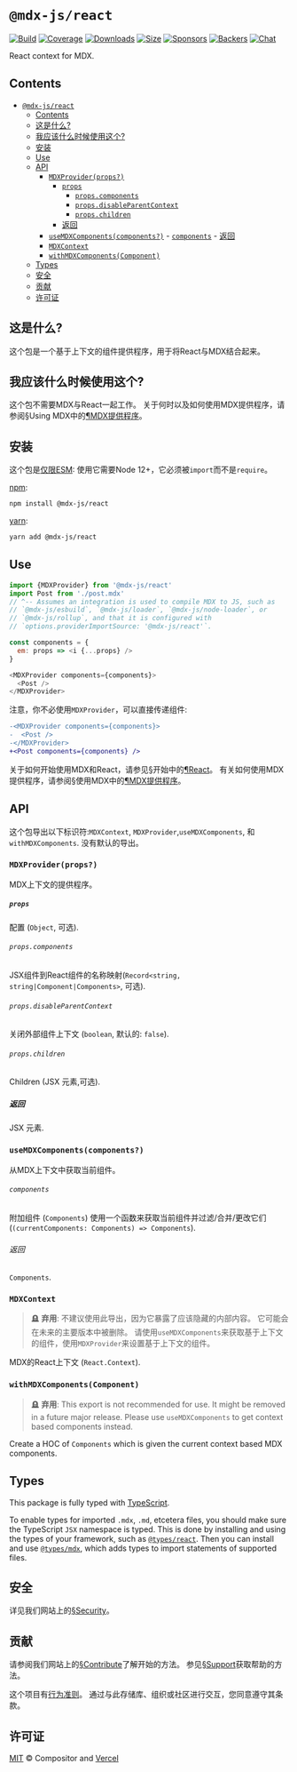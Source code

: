 # `@mdx-js/react`

[![Build][build-badge]][build]
[![Coverage][coverage-badge]][coverage]
[![Downloads][downloads-badge]][downloads]
[![Size][size-badge]][size]
[![Sponsors][sponsors-badge]][collective]
[![Backers][backers-badge]][collective]
[![Chat][chat-badge]][chat]

React context for MDX.

<!-- more -->

## Contents

- [`@mdx-js/react`](#mdx-jsreact)
  - [Contents](#contents)
  - [这是什么?](#这是什么)
  - [我应该什么时候使用这个?](#我应该什么时候使用这个)
  - [安装](#安装)
  - [Use](#use)
  - [API](#api)
    - [`MDXProvider(props?)`](#mdxproviderprops)
      - [`props`](#props)
        - [`props.components`](#propscomponents)
        - [`props.disableParentContext`](#propsdisableparentcontext)
        - [`props.children`](#propschildren)
      - [返回](#返回)
    - [`useMDXComponents(components?)`](#usemdxcomponentscomponents) - [`components`](#components) - [返回](#返回-1)
    - [`MDXContext`](#mdxcontext)
    - [`withMDXComponents(Component)`](#withmdxcomponentscomponent)
  - [Types](#types)
  - [安全](#安全)
  - [贡献](#贡献)
  - [许可证](#许可证)

## 这是什么?

这个包是一个基于上下文的组件提供程序，用于将React与MDX结合起来。

## 我应该什么时候使用这个?

这个包不需要MDX与React一起工作。
关于何时以及如何使用MDX提供程序，请参阅§Using MDX中的[¶MDX提供程序][use-provider]。

## 安装

这个包是[仅限ESM][ESM]: 使用它需要Node 12+，它必须被`import`而不是`require`。

[npm][]:

```sh
npm install @mdx-js/react
```

[yarn][]:

```sh
yarn add @mdx-js/react
```

## Use

```js
import {MDXProvider} from '@mdx-js/react'
import Post from './post.mdx'
// ^-- Assumes an integration is used to compile MDX to JS, such as
// `@mdx-js/esbuild`, `@mdx-js/loader`, `@mdx-js/node-loader`, or
// `@mdx-js/rollup`, and that it is configured with
// `options.providerImportSource: '@mdx-js/react'`.

const components = {
  em: props => <i {...props} />
}

<MDXProvider components={components}>
  <Post />
</MDXProvider>
```

注意，你不必使用`MDXProvider`，可以直接传递组件:

```diff
-<MDXProvider components={components}>
-  <Post />
-</MDXProvider>
+<Post components={components} />
```

关于如何开始使用MDX和React，请参见§开始中的[¶React][start-react]。
有关如何使用MDX提供程序，请参阅§使用MDX中的[¶MDX提供程序][use-provider]。

## API

这个包导出以下标识符:`MDXContext`, `MDXProvider`,`useMDXComponents`, 和 `withMDXComponents`.
没有默认的导出。

### `MDXProvider(props?)`

MDX上下文的提供程序。

##### `props`

配置 (`Object`, 可选).

###### `props.components`

JSX组件到React组件的名称映射(`Record<string, string|Component|Components>`, 可选).

###### `props.disableParentContext`

关闭外部组件上下文 (`boolean`, 默认的: `false`).

###### `props.children`

Children (JSX 元素,可选).

##### 返回

JSX 元素.

### `useMDXComponents(components?)`

从MDX上下文中获取当前组件。

###### `components`

附加组件 (`Components`) 使用一个函数来获取当前组件并过滤/合并/更改它们 (`(currentComponents: Components) => Components`).

###### 返回

`Components`.

### `MDXContext`

> 🪦 **弃用**: 不建议使用此导出，因为它暴露了应该隐藏的内部内容。
> 它可能会在未来的主要版本中被删除。
> 请使用`useMDXComponents`来获取基于上下文的组件，使用`MDXProvider`来设置基于上下文的组件。

MDX的React上下文 (`React.Context`).

### `withMDXComponents(Component)`

> 🪦 **弃用**: This export is not recommended for use.
> It might be removed in a future major release.
> Please use `useMDXComponents` to get context based components instead.

Create a HOC of `Components` which is given the current context based MDX
components.

## Types

This package is fully typed with [TypeScript][].

To enable types for imported `.mdx`, `.md`, etcetera files, you should make sure
the TypeScript `JSX` namespace is typed.
This is done by installing and using the types of your framework, such as
[`@types/react`](https://github.com/DefinitelyTyped/DefinitelyTyped/tree/HEAD/types/react).
Then you can install and use
[`@types/mdx`](https://github.com/DefinitelyTyped/DefinitelyTyped/tree/HEAD/types/mdx),
which adds types to import statements of supported files.

## 安全

详见我们网站上的[§Security][Security]。

## 贡献

请参阅我们网站上的[§Contribute][Contribute]了解开始的方法。
参见[§Support][Support]获取帮助的方法。

这个项目有[行为准则][coc]。
通过与此存储库、组织或社区进行交互，您同意遵守其条款。

## 许可证

[MIT][] © Compositor and [Vercel][]

[build-badge]: https://github.com/mdx-js/mdx/workflows/main/badge.svg
[build]: https://github.com/mdx-js/mdx/actions
[coverage-badge]: https://img.shields.io/codecov/c/github/mdx-js/mdx/main.svg
[coverage]: https://codecov.io/github/mdx-js/mdx
[downloads-badge]: https://img.shields.io/npm/dm/@mdx-js/react.svg
[downloads]: https://www.npmjs.com/package/@mdx-js/react
[size-badge]: https://img.shields.io/bundlephobia/minzip/@mdx-js/react.svg
[size]: https://bundlephobia.com/result?p=@mdx-js/react
[sponsors-badge]: https://opencollective.com/unified/sponsors/badge.svg
[backers-badge]: https://opencollective.com/unified/backers/badge.svg
[collective]: https://opencollective.com/unified
[chat-badge]: https://img.shields.io/badge/chat-discussions-success.svg
[chat]: https://github.com/mdx-js/mdx/discussions
[npm]: https://docs.npmjs.com/cli/install
[yarn]: https://classic.yarnpkg.com/docs/cli/add/
[contribute]: https://mdxjs.com/community/contribute/
[support]: https://mdxjs.com/community/support/
[coc]: https://github.com/mdx-js/.github/blob/main/code-of-conduct.md
[mit]: https://github.com/mdx-js/mdx/blob/main/packages/react/license
[vercel]: https://vercel.com
[esm]: https://gist.github.com/sindresorhus/a39789f98801d908bbc7ff3ecc99d99c
[start-react]: https://mdxjs.com/getting-started/#react
[use-provider]: https://mdxjs.com/docs/using-mdx/#mdx-provider
[security]: https://mdxjs.com/getting-started/#security
[typescript]: https://www.typescriptlang.org
